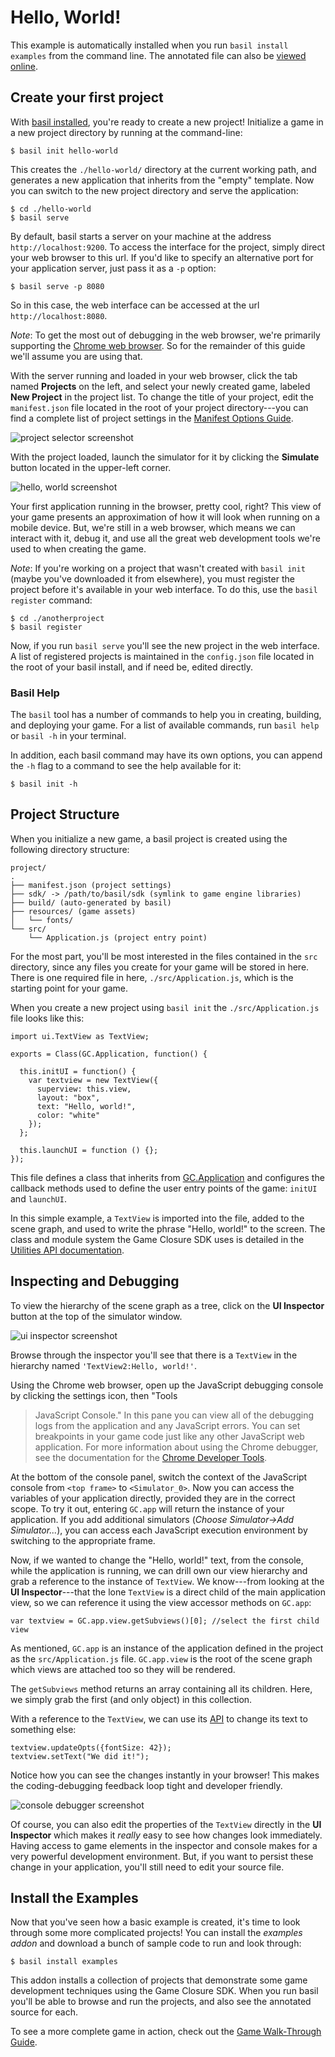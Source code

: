 # Hello, World!

This example is automatically installed when you run
`basil install examples` from the command line. The
annotated file can also be [viewed online](../example/basics-helloworld/).

## Create your first project

With [basil installed](../guide/quick-start.html),
you're ready to create a new project! Initialize a game
in a new project directory by running at the command-line:

~~~
$ basil init hello-world
~~~

This creates the `./hello-world/` directory at the current
working path, and generates a new application that inherits
from the "empty" template. Now you can switch to the new
project directory and serve the application:

~~~
$ cd ./hello-world
$ basil serve
~~~

By default, basil starts a server on your machine at the
address `http://localhost:9200`. To access the interface for the
project, simply direct your web browser to this url. If you'd
like to specify an alternative port for your application
server, just pass it as a `-p` option:

~~~
$ basil serve -p 8080
~~~

So in this case, the web interface can be accessed at the
url `http://localhost:8080`.

*Note*: To get the most out of debugging in the web browser, we're
primarily supporting the [Chrome web browser](http://www.google.com/chrome).
So for the remainder of this guide we'll assume you are using that.

With the server running and loaded in your web browser,
click the tab named **Projects** on the left, and select
your newly created game, labeled **New Project** in the
project list. To change the title of your project, edit the
`manifest.json` file located in the root of your project
directory---you can find a complete list of project settings
in the [Manifest Options Guide](../guide/manifest.html).

<img src="./assets/getting-started/hello-project.png" alt="project selector screenshot" class="screenshot">

With the project loaded, launch the simulator for it by
clicking the **Simulate** button located in the upper-left corner.

<img src="./assets/getting-started/hello-world.png" alt="hello, world screenshot" class="screenshot">

Your first application running in the browser, pretty cool,
right? This view of your game presents an approximation of
how it will look when running on a mobile device. But, we're
still in a web browser, which means we can interact with it,
debug it, and use all the great web development tools we're
used to when creating the game.

*Note*: If you're working on a project that wasn't created with
`basil init` (maybe you've downloaded it from elsewhere),
you must register the project before it's available in your
web interface. To do this, use the `basil register` command:

~~~
$ cd ./anotherproject
$ basil register
~~~

Now, if you run `basil serve` you'll see the new project in
the web interface. A list of registered projects is
maintained in the `config.json` file located in the root of
your basil install, and if need be, edited directly.

### Basil Help

The `basil` tool has a number of commands to help you in
creating, building, and deploying your game. For a list of
available commands, run `basil help` or `basil -h` in your
terminal.

In addition, each basil command may have its own options,
you can append the `-h` flag to a command to see the help
available for it:

~~~
$ basil init -h
~~~


## Project Structure

When you initialize a new game, a basil project is created
using the following directory structure:

~~~
project/
.
├── manifest.json (project settings)
├── sdk/ -> /path/to/basil/sdk (symlink to game engine libraries)
├── build/ (auto-generated by basil)
├── resources/ (game assets)
│   └── fonts/
└── src/
    └── Application.js (project entry point)
~~~

For the most part, you'll be most interested in the files
contained in the `src` directory, since any files you create
for your game will be stored in here. There is one required
file in here, `./src/Application.js`, which is the starting
point for your game.

When you create a new project using `basil init` the
`./src/Application.js` file looks like this:

~~~
import ui.TextView as TextView;

exports = Class(GC.Application, function() {

  this.initUI = function() {
    var textview = new TextView({
      superview: this.view,
      layout: "box",
      text: "Hello, world!",
      color: "white"
    });
  };

  this.launchUI = function () {};
});
~~~

This file defines a class that inherits from
[GC.Application](../api/appengine.html#class-gc.application)
and configures the callback methods used to define the user entry
points of the game: `initUI` and `launchUI`.

In this simple example, a `TextView` is imported into the
file, added to the scene graph, and used to write the phrase
"Hello, world!" to the screen. The class and module system
the Game Closure SDK uses is detailed in the [Utilities API documentation](../api/utilities.html).


## Inspecting and Debugging

To view the hierarchy of the scene graph as a tree, click on
the **UI Inspector** button at the top of the simulator window.

<img src="./assets/getting-started/hello-inspector.png" alt="ui inspector screenshot" class="screenshot">

Browse through the inspector you'll see that there is a
`TextView` in the hierarchy named `'TextView2:Hello, world!'`.

Using the Chrome web browser, open up the JavaScript
debugging console by clicking the settings icon, then "Tools
> JavaScript Console." In this pane you can view all of the debugging
logs from the application and any JavaScript errors. You can
set breakpoints in your game code just like any other
JavaScript web application. For more information about using
the Chrome debugger, see the documentation for the
[Chrome Developer Tools](https://developers.google.com/chrome-developer-tools/docs/overview).

At the bottom of the console panel, switch the context of
the JavaScript console from `<top frame>` to
`<Simulator_0>`. Now you can access the variables of your
application directly, provided they are in the correct
scope. To try it out, entering `GC.app` will return the
instance of your application. If you add additional simulators
(*Choose Simulator->Add Simulator...*), you can access each
JavaScript execution environment by switching to the appropriate frame.

Now, if we wanted to change the "Hello, world!" text, from
the console, while the application is running, we can drill
own our view hierarchy and grab a reference to the instance
of `TextView`. We know---from looking at the **UI
Inspector**---that the lone `TextView` is a direct child of
the main application view, so we can reference it using the
view accessor methods on `GC.app`:

~~~
var textview = GC.app.view.getSubviews()[0]; //select the first child view
~~~

As mentioned, `GC.app` is an instance of the application
defined in the project as the  `src/Application.js`
file. `GC.app.view` is the root of the scene graph which
views are attached too so they will be rendered.

The `getSubviews` method returns an array containing all its
children. Here, we simply grab the first (and only object) in
this collection.

With a reference to the `TextView`, we can use its [API](../api/ui-text.html#class-ui.textview)
to change its text to something else:

~~~
textview.updateOpts({fontSize: 42});
textview.setText("We did it!");
~~~

Notice how you can see the changes instantly in your
browser! This makes the coding-debugging feedback loop tight
and developer friendly.

<img src="./assets/getting-started/hello-debugger.png" alt="console debugger screenshot" class="screenshot">

Of course, you can also edit the properties of the
`TextView` directly in the **UI Inspector** which makes
it *really* easy to see how changes look immediately. Having
access to game elements in the inspector and console makes
for a very powerful development environment. But, if you
want to persist these change in your application, you'll
still need to edit your source file.


## Install the Examples

Now that you've seen how a basic example is created, it's
time to look through some more complicated projects! You can
install the *examples addon* and download a bunch of sample
code to run and look through:

~~~
$ basil install examples
~~~

This addon installs a collection of projects that demonstrate
some game development techniques using the Game Closure
SDK. When you run basil you'll be able to browse and run the
projects, and also see the annotated source for each.

To see a more complete game in action, check out the
[Game Walk-Through Guide](../guide/game-walkthrough.html).
